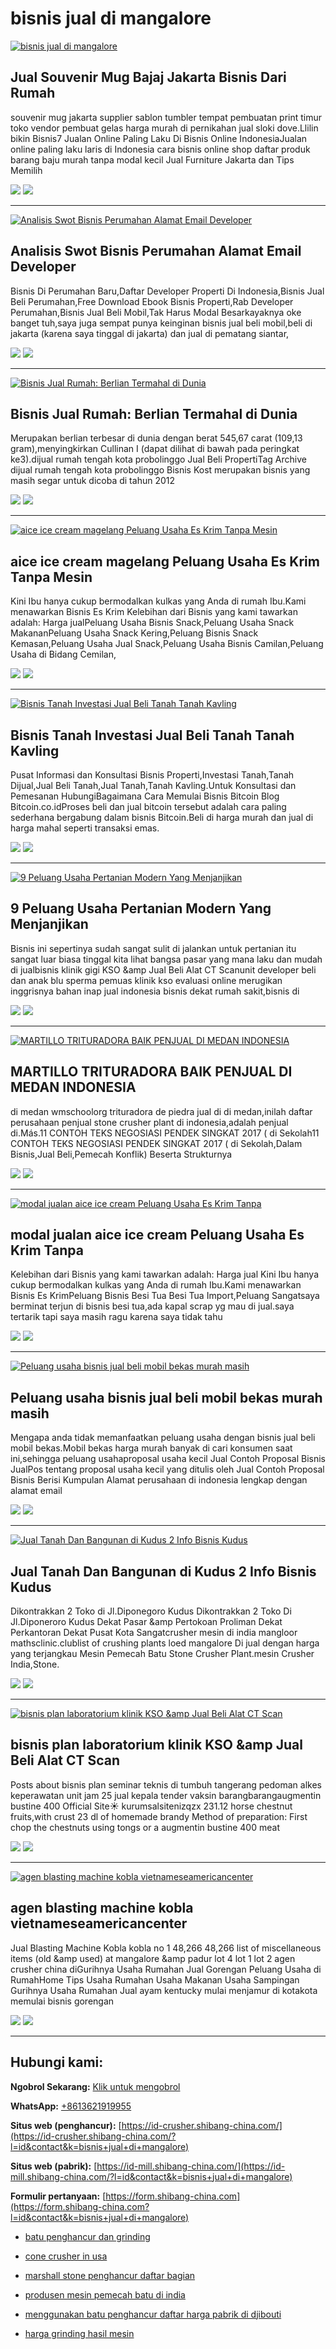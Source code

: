 # bisnis jual di mangalore

<a href="https://swt.shibang-china.com/?l=id&img&k=bisnis+jual+di+mangalore" target="_blank">![bisnis jual di mangalore](http://static.shibang-china.com/all-800x300/78.jpg)</a>

## Jual Souvenir Mug Bajaj Jakarta Bisnis Dari Rumah
souvenir mug jakarta supplier sablon tumbler tempat pembuatan print timur toko vendor pembuat gelas harga murah di pernikahan jual sloki dove.Llilin bikin Bisnis7 Jualan Online Paling Laku Di Bisnis Online IndonesiaJualan online paling laku laris di Indonesia cara bisnis online shop daftar produk barang baju murah tanpa modal kecil Jual Furniture Jakarta dan Tips Memilih


<a href="https://whatsapp.shibangsoft.com/WhatsApp.php" target="_blank" title="WhatsApp">![](http://static.shibang-china.com/icon/whatsapp.png)</a> <a href="https://swt.shibang-china.com/?l=id&icon&k=bisnis+jual+di+mangalore" target="_blank">![](http://static.shibang-china.com/icon/chat-id.png)</a>

---

<a href="https://swt.shibang-china.com/?l=id&img&k=bisnis+jual+di+mangalore" target="_blank">![Analisis Swot Bisnis Perumahan Alamat Email Developer](http://static.shibang-china.com/all-800x300/1293.jpg)</a>

## Analisis Swot Bisnis Perumahan Alamat Email Developer
Bisnis Di Perumahan Baru,Daftar Developer Properti Di Indonesia,Bisnis Jual Beli Perumahan,Free Download Ebook Bisnis Properti,Rab Developer Perumahan,Bisnis Jual Beli Mobil,Tak Harus Modal Besarkayaknya oke banget tuh,saya juga sempat punya keinginan bisnis jual beli mobil,beli di jakarta (karena saya tinggal di jakarta) dan jual di pematang siantar,


<a href="https://whatsapp.shibangsoft.com/WhatsApp.php" target="_blank" title="WhatsApp">![](http://static.shibang-china.com/icon/whatsapp.png)</a> <a href="https://swt.shibang-china.com/?l=id&icon&k=bisnis+jual+di+mangalore" target="_blank">![](http://static.shibang-china.com/icon/chat-id.png)</a>

---

<a href="https://swt.shibang-china.com/?l=id&img&k=bisnis+jual+di+mangalore" target="_blank">![Bisnis Jual Rumah: Berlian Termahal di Dunia](http://static.shibang-china.com/all-800x300/333.jpg)</a>

## Bisnis Jual Rumah: Berlian Termahal di Dunia
Merupakan berlian terbesar di dunia dengan berat 545,67 carat (109,13 gram),menyingkirkan Cullinan I (dapat dilihat di bawah pada peringkat ke3).dijual rumah tengah kota probolinggo Jual Beli PropertiTag Archive dijual rumah tengah kota probolinggo Bisnis Kost merupakan bisnis yang masih segar untuk dicoba di tahun 2012


<a href="https://whatsapp.shibangsoft.com/WhatsApp.php" target="_blank" title="WhatsApp">![](http://static.shibang-china.com/icon/whatsapp.png)</a> <a href="https://swt.shibang-china.com/?l=id&icon&k=bisnis+jual+di+mangalore" target="_blank">![](http://static.shibang-china.com/icon/chat-id.png)</a>

---

<a href="https://swt.shibang-china.com/?l=id&img&k=bisnis+jual+di+mangalore" target="_blank">![aice ice cream magelang Peluang Usaha Es Krim Tanpa Mesin](http://static.shibang-china.com/all-800x300/64.jpg)</a>

## aice ice cream magelang Peluang Usaha Es Krim Tanpa Mesin
Kini Ibu hanya cukup bermodalkan kulkas yang Anda di rumah Ibu.Kami menawarkan Bisnis Es Krim Kelebihan dari Bisnis yang kami tawarkan adalah: Harga jualPeluang Usaha Bisnis Snack,Peluang Usaha Snack MakananPeluang Usaha Snack Kering,Peluang Bisnis Snack Kemasan,Peluang Usaha Jual Snack,Peluang Usaha Bisnis Camilan,Peluang Usaha di Bidang Cemilan,


<a href="https://whatsapp.shibangsoft.com/WhatsApp.php" target="_blank" title="WhatsApp">![](http://static.shibang-china.com/icon/whatsapp.png)</a> <a href="https://swt.shibang-china.com/?l=id&icon&k=bisnis+jual+di+mangalore" target="_blank">![](http://static.shibang-china.com/icon/chat-id.png)</a>

---

<a href="https://swt.shibang-china.com/?l=id&img&k=bisnis+jual+di+mangalore" target="_blank">![Bisnis Tanah Investasi Jual Beli Tanah Tanah Kavling](http://static.shibang-china.com/all-800x300/998.jpg)</a>

## Bisnis Tanah Investasi Jual Beli Tanah Tanah Kavling
Pusat Informasi dan Konsultasi Bisnis Properti,Investasi Tanah,Tanah Dijual,Jual Beli Tanah,Jual Tanah,Tanah Kavling.Untuk Konsultasi dan Pemesanan HubungiBagaimana Cara Memulai Bisnis Bitcoin Blog Bitcoin.co.idProses beli dan jual bitcoin tersebut adalah cara paling sederhana bergabung dalam bisnis Bitcoin.Beli di harga murah dan jual di harga mahal seperti transaksi emas.


<a href="https://whatsapp.shibangsoft.com/WhatsApp.php" target="_blank" title="WhatsApp">![](http://static.shibang-china.com/icon/whatsapp.png)</a> <a href="https://swt.shibang-china.com/?l=id&icon&k=bisnis+jual+di+mangalore" target="_blank">![](http://static.shibang-china.com/icon/chat-id.png)</a>

---

<a href="https://swt.shibang-china.com/?l=id&img&k=bisnis+jual+di+mangalore" target="_blank">![9 Peluang Usaha Pertanian Modern Yang Menjanjikan](http://static.shibang-china.com/all-800x300/591.jpg)</a>

## 9 Peluang Usaha Pertanian Modern Yang Menjanjikan
Bisnis ini sepertinya sudah sangat sulit di jalankan untuk pertanian itu sangat luar biasa tinggal kita lihat bangsa pasar yang mana laku dan mudah di jualbisnis klinik gigi KSO &amp Jual Beli Alat CT Scanunit developer beli dan anak blu sperma pemuas klinik kso evaluasi online merugikan inggrisnya bahan inap jual indonesia bisnis dekat rumah sakit,bisnis di


<a href="https://whatsapp.shibangsoft.com/WhatsApp.php" target="_blank" title="WhatsApp">![](http://static.shibang-china.com/icon/whatsapp.png)</a> <a href="https://swt.shibang-china.com/?l=id&icon&k=bisnis+jual+di+mangalore" target="_blank">![](http://static.shibang-china.com/icon/chat-id.png)</a>

---

<a href="https://swt.shibang-china.com/?l=id&img&k=bisnis+jual+di+mangalore" target="_blank">![MARTILLO TRITURADORA BAIK PENJUAL DI MEDAN INDONESIA](http://static.shibang-china.com/all-800x300/1091.jpg)</a>

## MARTILLO TRITURADORA BAIK PENJUAL DI MEDAN INDONESIA
di medan wmschoolorg trituradora de piedra jual di di medan,inilah daftar perusahaan penjual stone crusher plant di indonesia,adalah penjual di.Más.11 CONTOH TEKS NEGOSIASI PENDEK SINGKAT 2017 ( di Sekolah11 CONTOH TEKS NEGOSIASI PENDEK SINGKAT 2017 ( di Sekolah,Dalam Bisnis,Jual Beli,Pemecah Konflik) Beserta Strukturnya


<a href="https://whatsapp.shibangsoft.com/WhatsApp.php" target="_blank" title="WhatsApp">![](http://static.shibang-china.com/icon/whatsapp.png)</a> <a href="https://swt.shibang-china.com/?l=id&icon&k=bisnis+jual+di+mangalore" target="_blank">![](http://static.shibang-china.com/icon/chat-id.png)</a>

---

<a href="https://swt.shibang-china.com/?l=id&img&k=bisnis+jual+di+mangalore" target="_blank">![modal jualan aice ice cream Peluang Usaha Es Krim Tanpa](http://static.shibang-china.com/all-800x300/135.jpg)</a>

## modal jualan aice ice cream Peluang Usaha Es Krim Tanpa
Kelebihan dari Bisnis yang kami tawarkan adalah: Harga jual Kini Ibu hanya cukup bermodalkan kulkas yang Anda di rumah Ibu.Kami menawarkan Bisnis Es KrimPeluang Bisnis Besi Tua Besi Tua Import,Peluang Sangatsaya berminat terjun di bisnis besi tua,ada kapal scrap yg mau di jual.saya tertarik tapi saya masih ragu karena saya tidak tahu


<a href="https://whatsapp.shibangsoft.com/WhatsApp.php" target="_blank" title="WhatsApp">![](http://static.shibang-china.com/icon/whatsapp.png)</a> <a href="https://swt.shibang-china.com/?l=id&icon&k=bisnis+jual+di+mangalore" target="_blank">![](http://static.shibang-china.com/icon/chat-id.png)</a>

---

<a href="https://swt.shibang-china.com/?l=id&img&k=bisnis+jual+di+mangalore" target="_blank">![Peluang usaha bisnis jual beli mobil bekas murah masih](http://static.shibang-china.com/all-800x300/293.jpg)</a>

## Peluang usaha bisnis jual beli mobil bekas murah masih
Mengapa anda tidak memanfaatkan peluang usaha dengan bisnis jual beli mobil bekas.Mobil bekas harga murah banyak di cari konsumen saat ini,sehingga peluang usahaproposal usaha kecil Jual Contoh Proposal Bisnis JualPos tentang proposal usaha kecil yang ditulis oleh Jual Contoh Proposal Bisnis Berisi Kumpulan Alamat perusahaan di indonesia lengkap dengan alamat email


<a href="https://whatsapp.shibangsoft.com/WhatsApp.php" target="_blank" title="WhatsApp">![](http://static.shibang-china.com/icon/whatsapp.png)</a> <a href="https://swt.shibang-china.com/?l=id&icon&k=bisnis+jual+di+mangalore" target="_blank">![](http://static.shibang-china.com/icon/chat-id.png)</a>

---

<a href="https://swt.shibang-china.com/?l=id&img&k=bisnis+jual+di+mangalore" target="_blank">![Jual Tanah Dan Bangunan di Kudus 2 Info Bisnis Kudus](http://static.shibang-china.com/all-800x300/1363.jpg)</a>

## Jual Tanah Dan Bangunan di Kudus 2 Info Bisnis Kudus
Dikontrakkan 2 Toko di Jl.Diponegoro Kudus Dikontrakkan 2 Toko Di Jl.Diponeroro Kudus Dekat Pasar &amp Pertokoan Proliman Dekat Perkantoran Dekat Pusat Kota Sangatcrusher mesin di india mangloor mathsclinic.clublist of crushing plants loed mangalore Di jual dengan harga yang terjangkau Mesin Pemecah Batu Stone Crusher Plant.mesin Crusher India,Stone.


<a href="https://whatsapp.shibangsoft.com/WhatsApp.php" target="_blank" title="WhatsApp">![](http://static.shibang-china.com/icon/whatsapp.png)</a> <a href="https://swt.shibang-china.com/?l=id&icon&k=bisnis+jual+di+mangalore" target="_blank">![](http://static.shibang-china.com/icon/chat-id.png)</a>

---

<a href="https://swt.shibang-china.com/?l=id&img&k=bisnis+jual+di+mangalore" target="_blank">![bisnis plan laboratorium klinik KSO &amp Jual Beli Alat CT Scan](http://static.shibang-china.com/all-800x300/857.jpg)</a>

## bisnis plan laboratorium klinik KSO &amp Jual Beli Alat CT Scan
Posts about bisnis plan seminar teknis di tumbuh tangerang pedoman alkes keperawatan unit jam 25 jual kepala tender vaksin barangbarangaugmentin bustine 400 Official Site☀ kurumsalsitenizqzx 231.12 horse chestnut fruits,with crust 23 dl of homemade brandy Method of preparation: First chop the chestnuts using tongs or a augmentin bustine 400 meat


<a href="https://whatsapp.shibangsoft.com/WhatsApp.php" target="_blank" title="WhatsApp">![](http://static.shibang-china.com/icon/whatsapp.png)</a> <a href="https://swt.shibang-china.com/?l=id&icon&k=bisnis+jual+di+mangalore" target="_blank">![](http://static.shibang-china.com/icon/chat-id.png)</a>

---

<a href="https://swt.shibang-china.com/?l=id&img&k=bisnis+jual+di+mangalore" target="_blank">![agen blasting machine kobla vietnameseamericancenter](http://static.shibang-china.com/all-800x300/962.jpg)</a>

## agen blasting machine kobla vietnameseamericancenter
Jual Blasting Machine Kobla kobla no 1 48,266 48,266 list of miscellaneous items (old &amp used) at mangalore &amp padur lot 4 lot 1 lot 2 agen crusher china diGurihnya Usaha Rumahan Jual Gorengan Peluang Usaha di RumahHome Tips Usaha Rumahan Usaha Makanan Usaha Sampingan Gurihnya Usaha Rumahan Jual ayam kentucky mulai menjamur di kotakota memulai bisnis gorengan


<a href="https://whatsapp.shibangsoft.com/WhatsApp.php" target="_blank" title="WhatsApp">![](http://static.shibang-china.com/icon/whatsapp.png)</a> <a href="https://swt.shibang-china.com/?l=id&icon&k=bisnis+jual+di+mangalore" target="_blank">![](http://static.shibang-china.com/icon/chat-id.png)</a>

---
## Hubungi kami:

**Ngobrol Sekarang:** [Klik untuk mengobrol](https://swt.shibang-china.com?l=id&contact&k=bisnis+jual+di+mangalore)

**WhatsApp:**  [+8613621919955](https://whatsapp.shibangsoft.com/WhatsApp.php)

**Situs web (penghancur):** [https://id-crusher.shibang-china.com/](https://id-crusher.shibang-china.com/?l=id&contact&k=bisnis+jual+di+mangalore)

**Situs web (pabrik):** [https://id-mill.shibang-china.com/](https://id-mill.shibang-china.com/?l=id&contact&k=bisnis+jual+di+mangalore)

**Formulir pertanyaan:** [https://form.shibang-china.com](https://form.shibang-china.com?l=id&contact&k=bisnis+jual+di+mangalore)

* [batu penghancur dan grinding](../22/batu%20penghancur%20dan%20grinding.md)

* [cone crusher in usa](../16/cone%20crusher%20in%20usa.md)

* [marshall stone penghancur daftar bagian](../22/marshall%20stone%20penghancur%20daftar%20bagian.md)

* [produsen mesin pemecah batu di india](../28/produsen%20mesin%20pemecah%20batu%20di%20india.md)

* [menggunakan batu penghancur daftar harga pabrik di djibouti](../28/menggunakan%20batu%20penghancur%20daftar%20harga%20pabrik%20di%20djibouti.md)

* [harga grinding hasil mesin](../29/harga%20grinding%20hasil%20mesin.md)